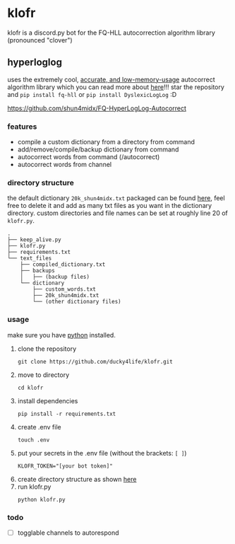 # klofr

klofr is a discord.py bot for the FQ-HLL autocorrection algorithm library (pronounced "clover")

## hyperloglog

uses the extremely cool, [accurate, and low-memory-usage](https://github.com/shun4midx/FQ-HyperLogLog-Autocorrect/tree/main/fq_hll_py#results) autocorrect algorithm library which you can read more about [here](https://github.com/shun4midx/FQ-HyperLogLog-Autocorrect)!!! star the repository and `pip install fq-hll` or `pip install DyslexicLogLog` :D

https://github.com/shun4midx/FQ-HyperLogLog-Autocorrect

### features

- compile a custom dictionary from a directory from command
- add/remove/compile/backup dictionary from command
- autocorrect words from command (/autocorrect)
- autocorrect words from channel

### directory structure

the default dictionary `20k_shun4midx.txt` packaged can be found [here](https://github.com/shun4midx/FQ-HyperLogLog-Autocorrect/blob/main/fq_hll_py/src/fq_hll/test_files/20k_shun4midx.txt), feel free to delete it and add as many txt files as you want in the dictionary directory. custom directories and file names can be set at roughly line 20 of `klofr.py`.

```
.
├── keep_alive.py
├── klofr.py
├── requirements.txt
└── text_files
    ├── compiled_dictionary.txt
    ├── backups
    │   ├── (backup files)
    └── dictionary
        ├── custom_words.txt
        ├── 20k_shun4midx.txt
        └── (other dictionary files)
```

### usage

make sure you have [python](https://www.python.org/downloads/) installed.

1. clone the repository
   ```
   git clone https://github.com/ducky4life/klofr.git
   ```
2. move to directory
   ```
   cd klofr
   ```
3. install dependencies
   ```
   pip install -r requirements.txt
   ```
4. create .env file
   ```
   touch .env
   ```
5. put your secrets in the .env file (without the brackets: `[ ]`)
   ```
   KLOFR_TOKEN="[your bot token]"
   ```
6. create directory structure as shown [here](https://github.com/ducky4life/klofr?tab=readme-ov-file#directory-structure)
7. run klofr.py
   ```
   python klofr.py
   ```

### todo

- [ ] togglable channels to autorespond
